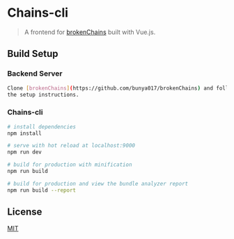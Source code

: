 # Chains-cli

> A frontend for [brokenChains](https://github.com/bunya017/brokenChains) built with Vue.js.

## Build Setup

### Backend Server
``` bash
Clone [brokenChains](https://github.com/bunya017/brokenChains) and follow
the setup instructions.
```

### Chains-cli
``` bash
# install dependencies
npm install

# serve with hot reload at localhost:9000
npm run dev

# build for production with minification
npm run build

# build for production and view the bundle analyzer report
npm run build --report
```

## License

[MIT](http://opensource.org/licenses/MIT)
